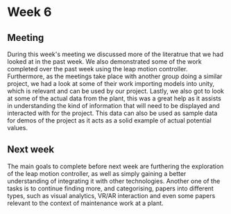 # Week 6
## Meeting
During this week's meeting we discussed more of the literatrue that we had looked at in the past week. We also demonstrated some of the work completed over the past week using the leap motion controller. Furthermore, as the meetings take place with another group doing a similar project, we had a look at some of their work importing models into unity, which is relevant and can be used by our project. Lastly, we also got to look at some of the actual data from the plant, this was a great help as it assists in understanding the kind of information that will need to be displayed and interacted with for the project. This data can also be used as sample data for demos of the project as it acts as a solid example of actual potential values.

## Next week
The main goals to complete before next week are furthering the exploration of the leap motion controller, as well as simply gaining a better understanding of integrating it with other technologies. Another one of the tasks is to continue finding more, and categorising, papers into different types, such as visual analytics, VR/AR interaction and even some papers relevant to the context of maintenance work at a plant.

